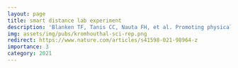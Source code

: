 ```yaml
---
layout: page
title: smart distance lab experiment
description: 'Blanken TF, Tanis CC, Nauta FH, et al. Promoting physical distancing during COVID-19: a systematic approach to compare behavioral interventions. Sci Rep'
img: assets/img/pubs/kromhouthal-sci-rep.png
redirect: https://www.nature.com/articles/s41598-021-98964-z
importance: 3
category: 2021
---
```


